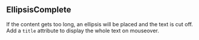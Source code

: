 <h2>Ellipsis<span class="status complete">Complete</span></h2>

If the content gets too long, an ellipsis will be placed and the text is cut off. Add a `title` attribute to display the whole text on mouseover.
<style>
#ellipsis .sample .sc-ellipsis{
width: 100px;
border: 1px solid #808080;
}
</style>
